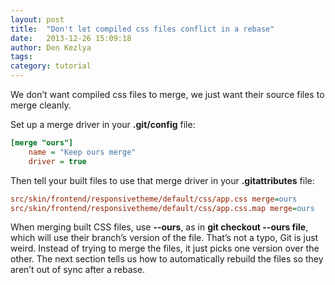 ```yaml
---
layout: post
title:  "Don't let compiled css files conflict in a rebase"
date:   2013-12-26 15:09:18
author: Den Kezlya
tags: 
category: tutorial
---
```


We don’t want compiled css files to merge, we just want their source files to merge cleanly.

Set up a merge driver in your **.git/config** file:
```ini
[merge "ours"]
    name = "Keep ours merge"
    driver = true
```
Then tell your built files to use that merge driver in your **.gitattributes** file:
```ini
src/skin/frontend/responsivetheme/default/css/app.css merge=ours
src/skin/frontend/responsivetheme/default/css/app.css.map merge=ours
```

When merging built CSS files, use **--ours**, as in **git checkout --ours file**, which will use their branch’s version of the file. That’s not a typo, Git is just weird. Instead of trying to merge the files, it just picks one version over the other. The next section tells us how to automatically rebuild the files so they aren’t out of sync after a rebase.
